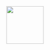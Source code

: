 <div align="center">
<img src="https://media.giphy.com/media/3ov9k7A4giH2V5S8mc/source.gif" width="100">
</div>
